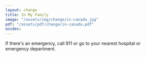 ```yaml
---
layout: change
title: In My Family
image: "/assets/img/change/in-canada.jpg"
pdf: "/assets/pdf/change/in-canada.pdf"
asides:
---
```


If there's an emergency, call 911 or go to your nearest hospital or emergency department.